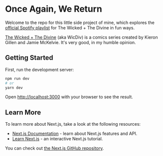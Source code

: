 # Once Again, We Return

Welcome to the repo for this little side project of mine, which explores the [official Spotify playlist](https://open.spotify.com/playlist/11LAaVMMhxPfSp4i2b6JRJ?si=5e49jfJAT3a6oI-GVlRyCA) for The Wicked + The Divine in fun ways.

[The Wicked + The Divine](https://www.wicdiv.com/) (aka WicDiv) is a comics series created by Kieron Gillen and Jamie McKelvie. It's very good, in my humble opinion.

## Getting Started

First, run the development server:

```bash
npm run dev
# or
yarn dev
```

Open [http://localhost:3000](http://localhost:3000) with your browser to see the result.

## Learn More

To learn more about Next.js, take a look at the following resources:

- [Next.js Documentation](https://nextjs.org/docs) - learn about Next.js features and API.
- [Learn Next.js](https://nextjs.org/learn) - an interactive Next.js tutorial.

You can check out [the Next.js GitHub repository](https://github.com/vercel/next.js/).